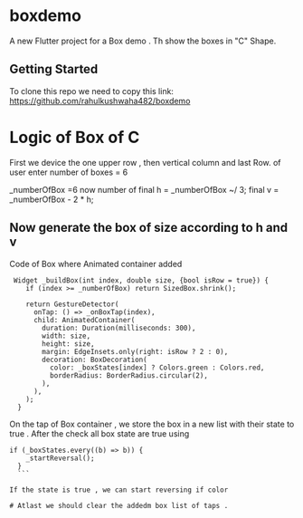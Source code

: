 # boxdemo

A new Flutter project for a Box demo . Th show the boxes in "C" Shape.

## Getting Started

To clone this repo we need to copy this link:
 https://github.com/rahulkushwaha482/boxdemo


# Logic of Box of C

First we device the one upper row , then vertical column and last Row.
 of user enter number of boxes = 6

 _numberOfBox =6
 now number of      final h = _numberOfBox ~/ 3;
                    final v = _numberOfBox - 2 * h;

## Now generate the box of size according to h and v
Code of Box where Animated container added 
```
 Widget _buildBox(int index, double size, {bool isRow = true}) {
    if (index >= _numberOfBox) return SizedBox.shrink();

    return GestureDetector(
      onTap: () => _onBoxTap(index),
      child: AnimatedContainer(
        duration: Duration(milliseconds: 300),
        width: size,
        height: size,
        margin: EdgeInsets.only(right: isRow ? 2 : 0),
        decoration: BoxDecoration(
          color: _boxStates[index] ? Colors.green : Colors.red,
          borderRadius: BorderRadius.circular(2),
        ),
      ),
    );
  }
  ```

  On the tap of Box container , we store the box in a new list with their state to true .
  After the check all box state are true using 
  ```
  if (_boxStates.every((b) => b)) {
      _startReversal();
    }
    ```

If the state is true , we can start reversing if color 

# Atlast we should clear the addedm box list of taps .
